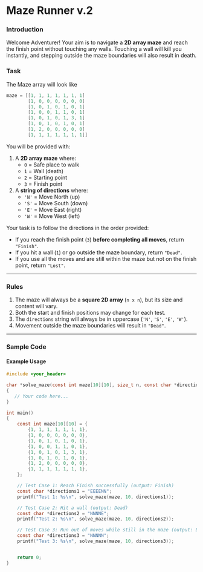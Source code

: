 # Maze Runner v.2


### Introduction
Welcome Adventurer! Your aim is to navigate a **2D array maze** and reach the finish point without touching any walls. Touching a wall will kill you instantly, and stepping outside the maze boundaries will also result in death.

### Task



The Maze array will look like
```c
maze = [[1, 1, 1, 1, 1, 1, 1]
        [1, 0, 0, 0, 0, 0, 0]
        [1, 0, 1, 0, 1, 0, 1]
        [1, 0, 0, 1, 1, 0, 1]
        [1, 0, 1, 0, 1, 3, 1]
        [1, 0, 1, 0, 1, 0, 1]
        [1, 2, 0, 0, 0, 0, 0]
        [1, 1, 1, 1, 1, 1, 1]]
```


You will be provided with:
1. A **2D array maze** where:
   - `0` = Safe place to walk
   - `1` = Wall (death)
   - `2` = Starting point
   - `3` = Finish point
2. A **string of directions** where:
   - `'N'` = Move North (up)
   - `'S'` = Move South (down)
   - `'E'` = Move East (right)
   - `'W'` = Move West (left)

Your task is to follow the directions in the order provided:
- If you reach the finish point (`3`) **before completing all moves**, return `"Finish"`.
- If you hit a wall (`1`) or go outside the maze boundary, return `"Dead"`.
- If you use all the moves and are still within the maze but not on the finish point, return `"Lost"`.

---

### Rules
1. The maze will always be a **square 2D array** (`n x n`), but its size and content will vary.
2. Both the start and finish positions may change for each test.
3. The `directions` string will always be in uppercase (`'N'`, `'S'`, `'E'`, `'W'`).
4. Movement outside the maze boundaries will result in `"Dead"`.


---

### Sample Code


#### Example Usage

```c
#include <your_header>

char *solve_maze(const int maze[10][10], size_t n, const char *directions)
{
   // Your code here...
}

int main()
{
    const int maze[10][10] = {
        {1, 1, 1, 1, 1, 1, 1},
        {1, 0, 0, 0, 0, 0, 0},
        {1, 0, 1, 0, 1, 0, 1},
        {1, 0, 0, 1, 1, 0, 1},
        {1, 0, 1, 0, 1, 3, 1},
        {1, 0, 1, 0, 1, 0, 1},
        {1, 2, 0, 0, 0, 0, 0},
        {1, 1, 1, 1, 1, 1, 1},
    };

    // Test Case 1: Reach Finish successfully (output: Finish)
    const char *directions1 = "EEEENN";
    printf("Test 1: %s\n", solve_maze(maze, 10, directions1));

    // Test Case 2: Hit a wall (output: Dead)
    const char *directions2 = "NNNNE";
    printf("Test 2: %s\n", solve_maze(maze, 10, directions2)); 

    // Test Case 3: Run out of moves while still in the maze (output: Lost)
    const char *directions3 = "NNNNN";
    printf("Test 3: %s\n", solve_maze(maze, 10, directions3)); 


    return 0;
}

```
